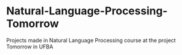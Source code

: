 # Natural-Language-Processing-Tomorrow
Projects made in Natural Language Processing course at the project Tomorrow in UFBA
